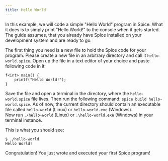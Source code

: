 ```yaml
---
title: Hello World
---
```


In this example, we will code a simple "Hello World" program in Spice. What it does is to simply print "Hello World!" to the console when it gets started. The guide assumes, that you already have Spice installed on your development system and are ready to go.

The first thing you need is a new file to hold the Spice code for your program. Please create a new file in an arbitrary directory and call it `hello-world.spice`. Open up the file in a text editor of your choice and paste following code in it:

```spice
f<int> main() {
	printf("Hello World!");
}
```

Save the file and open a terminal in the directory, where the `hello-world.spice` file lives. Then run the following command: `spice build hello-world.spice`. As of now, the current directory should contain an executable file called `hello-world` (Linux) or `hello-world.exe` (Windows). <br>
Now run `./hello-world` (Linux) or `.\hello-world.exe` (Windows) in your terminal instance.

This is what you should see:
```shell
$ ./hello-world
Hello World!
```

Congratulation! You just wrote and executed your first Spice program!